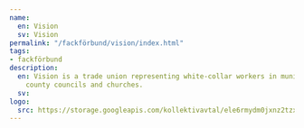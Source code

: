 ```yaml
---
name:
  en: Vision
  sv: Vision
permalink: "/fackförbund/vision/index.html"
tags:
- fackförbund
description:
  en: Vision is a trade union representing white-collar workers in municipalities,
    county councils and churches.
  sv:
logo:
  src: https://storage.googleapis.com/kollektivavtal/ele6rmydm0jxnz2tzxrj80f1ciwz
---
```

